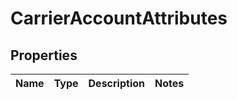 # CarrierAccountAttributes

## Properties
Name | Type | Description | Notes
------------ | ------------- | ------------- | -------------
